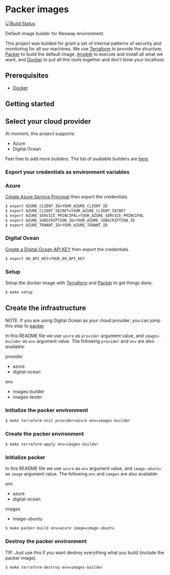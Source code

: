 # Packer images

[![Build Status](https://travis-ci.org/NeowayLabs/packer-images.svg?branch=add-ci-azure-build)](https://travis-ci.org/NeowayLabs/packer-images)

Default image builder for Neoway environment.

This project was builded for grant a set of internal patterns of security and monitoring for all our machines. We use [Terraform](https://www.terraform.io) to provide the structure, [Packer](https://www.packer.io) to build the default image, [Ansible](https://www.ansible.com) to execute and install all what we want, and [Docker](https://www.docker.com) to put all this tools together and don't blow your localhost.

## Prerequisites

* [Docker](https://docs.docker.com/engine/installation/)

## Getting started

## Select your cloud provider

At moment, this project supports:
- Azure
- Digital Ocean

Feel free to add more builders. The list of available builders are [here](https://www.packer.io/docs/builders/index.html).

### Export your credentials as environment variables

### Azure
[Create Azure Service Principal](https://www.terraform.io/docs/providers/azurerm/authenticating_via_service_principal.html) then export the credentials.

```bash
$ export AZURE_CLIENT_ID=YOUR_AZURE_CLIENT_ID
$ export AZURE_CLIENT_SECRET=YOUR_AZURE_CLIENT_SECRET
$ export AZURE_SERVICE_PRINCIPAL=YOUR_AZURE_SERVICE_PRINCIPAL
$ export AZURE_SUBSCRIPTION_ID=YOUR_AZURE_SUBSCRIPTION_ID
$ export AZURE_TENANT_ID=YOUR_AZURE_TENANT_ID
```

### Digital Ocean
[Create a Digital Ocean API KEY](https://www.digitalocean.com/docs/api/create-personal-access-token/) then export the credentials.

```bash
$ export DO_API_KEY=YOUR_DO_API_KEY
```

### Setup

Setup the docker image with [Terraform](https://www.terraform.io/) and [Packer](https://packer.io) to get things done.

```bash
$ make setup
```

## Create the infrastructure

NOTE: If you are using Digital Ocean as your cloud provider, you can jump this step to [packer](#initialize-packer)


In this README file we use `azure` as `provider` argument value, and `images-builder` as `env` argument value. The following `provider` and `env` are also available:

provider
 - azure
 - digital-ocean

env
 - images-builder
 - images-tester


### Initialize the packer environment

```bash
$ make terraform-init provider=azure env=images-builder
```

### Create the packer environment

```bash
$ make terraform-apply env=images-builder
```

### Initialize packer

In this README file we use `azure` as `env` argument value, and `image-ubuntu` as `image` argument value. The following `env` and `images` are also available:

env
 - azure
 - digital-ocean

images
 - image-ubuntu

```bash
$ make packer-build env=azure image=image-ubuntu
```

### Destroy the packer environment

TIP: Just use this if you want destroy everything what you build (include the packer image).

```bash
$ make terraform-destroy env=images-builder
```
